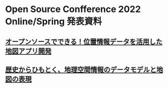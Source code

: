 # Open Source Confference 2022 Online/Spring 発表資料

## [オープンソースでできる！位置情報データを活用した地図アプリ開発](./seminar/OSC_Seminar.pdf)

## [歴史からひもとく、地理空間情報のデータモデルと地図の表現](./original_session/OSC_Session.pdf)

